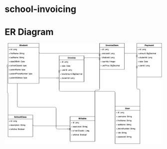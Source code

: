 # school-invoicing

# ER Diagram
![alt text](https://github.com/graccasoft/school-invoicing/blob/main/ER.drawio.png?raw=true)
